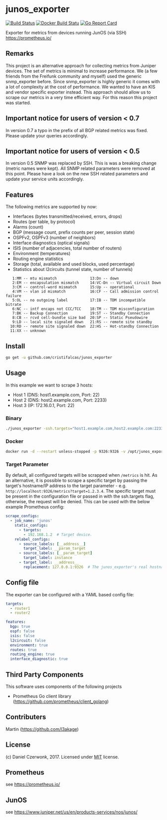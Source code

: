# junos_exporter
[![Build Status](https://travis-ci.org/cristifalcas/junos_exporter.svg)](https://travis-ci.org/cristifalcas/junos_exporter)
[![Docker Build Statu](https://img.shields.io/docker/build/cristifalcas/junos_exporter.svg)](https://hub.docker.com/r/cristifalcas/junos_exporter/builds)
[![Go Report Card](https://goreportcard.com/badge/github.com/cristifalcas/junos_exporter)](https://goreportcard.com/report/github.com/cristifalcas/junos_exporter)

Exporter for metrics from devices running JunOS (via SSH) https://prometheus.io/

## Remarks
This project is an alternative approach for collecting metrics from Juniper devices.
The set of metrics is minimal to increase performance. 
We (a few friends from the Freifunk community and myself) used the generic snmp_exporter before. 
Since snmp_exporter is highly generic it comes with a lot of complexity at the cost of performance. 
We wanted to have an KIS and vendor specific exporter instead. 
This approach should allow us to scrape our metrics in a very time efficient way.
For this reason this project was started.

## Important notice for users of version < 0.7
In version 0.7 a typo in the prefix of all BGP related metrics was fixed. Please update your queries accordingly. 

## Important notice for users of version < 0.5
In version 0.5 SNMP was replaced by SSH. This is was a breaking change (metric names were kept). 
All SNMP related parameters were removed at this point. 
Please have a look on the new SSH related parameters and update your service units accordingly.

## Features
The following metrics are supported by now:
* Interfaces (bytes transmitted/received, errors, drops)
* Routes (per table, by protocol)
* Alarms (count)
* BGP (message count, prefix counts per peer, session state)
* OSPFv2, OSPFv3 (number of neighbors)
* Interface diagnostics (optical signals)
* ISIS (number of adjacencies, total number of routers)
* Environment (temperatures)
* Routing engine statistics
* Storage (total, available and used blocks, used percentage)
* Statistics about l2circuits (tunnel state, number of tunnels)
```   0:EI -- encapsulation invalid      12:NP -- interface h/w not present
   1:MM -- mtu mismatch               13:Dn -- down
   2:EM -- encapsulation mismatch     14:VC-Dn -- Virtual circuit Down
   3:CM -- control-word mismatch      15:Up -- operational
   4:VM -- vlan id mismatch           16:CF -- Call admission control failure
   5:OL -- no outgoing label          17:IB -- TDM incompatible bitrate
   6:NC -- intf encaps not CCC/TCC    18:TM -- TDM misconfiguration
   7:BK -- Backup Connection          19:ST -- Standby Connection
   8:CB -- rcvd cell-bundle size bad  20:SP -- Static Pseudowire
   9:LD -- local site signaled down   21:RS -- remote site standby
  10:RD -- remote site signaled down  22:HS -- Hot-standby Connection
  11:XX -- unknown
```

## Install
```bash
go get -u github.com/cristifalcas/junos_exporter
```

## Usage
In this example we want to scrape 3 hosts:
* Host 1 (DNS: host1.example.com, Port: 22)
* Host 2 (DNS: host2.example.com, Port: 2233)
* Host 3 (IP: 172.16.0.1, Port: 22)

### Binary
```bash
./junos_exporter -ssh.targets="host1.example.com,host2.example.com:2233,172.16.0.1" -ssh.keyfile=junos_exporter
```

### Docker
```bash
docker run -d --restart unless-stopped -p 9326:9326 -v /opt/junos_exporter_keyfile:/ssh-keyfile:ro -v /opt/junos_exporter_config.yml:/config.yml:ro cristifalcas/junos_exporter
```

### Target Parameter
By default, all configured targets will be scrapped when `/metrics` is hit. As an alternative, it is possible to scrape a specific target by passing the target's hostname/IP address to the target parameter - e.g. ` http://localhost:9326/metrics?target=1.2.3.4`. The specific target must be present in the configuration file or passed in with the ssh.targets flag, otherwise, the request will be denied. This can be used with the below example Prometheus config:

```yaml
scrape_configs:
  - job_name: 'junos'
    static_configs:
      - targets:
        - 192.168.1.2  # Target device.
    relabel_configs:
      - source_labels: [__address__]
        target_label: __param_target
      - source_labels: [__param_target]
        target_label: instance
      - target_label: __address__
        replacement: 127.0.0.1:9326  # The junos_exporter's real hostname:port.
```

## Config file

The exporter can be configured with a YAML based config file:

```yaml
targets:
  - router1
  - router2

features:
  bgp: true
  ospf: false
  isis: false
  l2circuit: false
  environment: true
  routes: true
  routing_engine: true
  interface_diagnostic: true
```

## Third Party Components
This software uses components of the following projects
* Prometheus Go client library (https://github.com/prometheus/client_golang)

## Contributers
Martin (https://github.com/l3akage)

## License
(c) Daniel Czerwonk, 2017. Licensed under [MIT](LICENSE) license.

## Prometheus
see https://prometheus.io/

## JunOS
see https://www.juniper.net/us/en/products-services/nos/junos/
